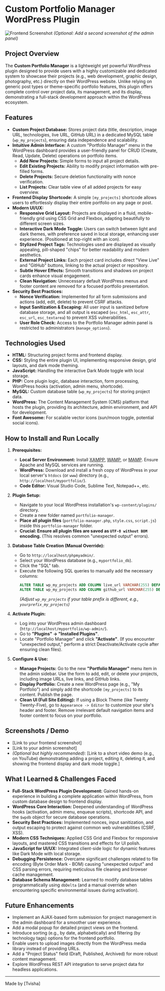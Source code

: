 # Custom Portfolio Manager WordPress Plugin

![Frontend Screenshot](path/to/your/frontend-screenshot.jpg) *(Optional: Add a second screenshot of the admin panel)*

## Project Overview

The **Custom Portfolio Manager** is a lightweight yet powerful WordPress plugin designed to provide users with a highly customizable and dedicated system to showcase their projects (e.g., web development, graphic design, photography, etc.) directly on their WordPress website. Unlike relying on generic post types or theme-specific portfolio features, this plugin offers complete control over project data, its management, and its display, demonstrating a full-stack development approach within the WordPress ecosystem.

## Features

* **Custom Project Database:** Stores project data (title, description, image URL, technologies, live URL, GitHub URL) in a dedicated MySQL table (`wp_my_projects`), ensuring data independence and scalability.
* **Intuitive Admin Interface:** A custom "Portfolio Manager" menu in the WordPress dashboard provides a user-friendly panel for CRUD (Create, Read, Update, Delete) operations on portfolio items.
    * **Add New Projects:** Simple forms to input all project details.
    * **Edit Existing Projects:** Ability to modify project information with pre-filled forms.
    * **Delete Projects:** Secure deletion functionality with nonce verification.
    * **List Projects:** Clear table view of all added projects for easy overview.
* **Frontend Display Shortcode:** A simple `[my_projects]` shortcode allows users to effortlessly display their entire portfolio on any page or post.
* **Modern UI/UX:**
    * **Responsive Grid Layout:** Projects are displayed in a fluid, mobile-friendly grid using CSS Grid and Flexbox, adapting beautifully to different screen sizes.
    * **Interactive Dark Mode Toggle:** Users can switch between light and dark themes, with preference saved in local storage, enhancing user experience. (Positioned at top-right with an icon).
    * **Stylized Project Tags:** Technologies used are displayed as visually appealing, pill-shaped "chips" for better readability and modern aesthetics.
    * **External Project Links:** Each project card includes direct "View Live" and "GitHub" buttons, linking to the actual project or repository.
    * **Subtle Hover Effects:** Smooth transitions and shadows on project cards enhance visual engagement.
    * **Clean Navigation:** Unnecessary default WordPress menus and footer content are removed for a focused portfolio presentation.
* **Security Best Practices:**
    * **Nonce Verification:** Implemented for all form submissions and actions (add, edit, delete) to prevent CSRF attacks.
    * **Input Sanitization & Escaping:** All user input is sanitized before database storage, and all output is escaped (`esc_html`, `esc_attr`, `esc_url`, `esc_textarea`) to prevent XSS vulnerabilities.
    * **User Role Check:** Access to the Portfolio Manager admin panel is restricted to administrators (`manage_options`).

## Technologies Used

* **HTML:** Structuring project forms and frontend display.
* **CSS:** Styling the entire plugin UI, implementing responsive design, grid layouts, and dark mode theming.
* **JavaScript:** Handling the interactive Dark Mode toggle with local storage.
* **PHP:** Core plugin logic, database interaction, form processing, WordPress hooks (activation, admin menu, shortcode).
* **MySQL:** Custom database table (`wp_my_projects`) for storing project data.
* **WordPress:** The Content Management System (CMS) platform that hosts the plugin, providing its architecture, admin environment, and API for development.
* **Font Awesome:** For scalable vector icons (sun/moon toggle, potential social icons).

## How to Install and Run Locally

1.  **Prerequisites:**
    * **Local Server Environment:** Install [XAMPP](https://www.apachefriends.org/index.html), [WAMP](https://www.wampserver.com/en/), or [MAMP](https://www.mamp.info/en/mamp/mac/). Ensure Apache and MySQL services are running.
    * **WordPress:** Download and install a fresh copy of WordPress in your local server's `htdocs` (or `www`) directory (e.g., `http://localhost/myportfolio/`).
    * **Code Editor:** Visual Studio Code, Sublime Text, Notepad++, etc.

2.  **Plugin Setup:**
    * Navigate to your local WordPress installation's `wp-content/plugins/` directory.
    * Create a new folder named `portfolio-manager`.
    * **Place all plugin files** (`portfolio-manager.php`, `style.css`, `script.js`) inside this `portfolio-manager` folder.
    * **Crucial: Ensure all plugin files are saved as `UTF-8 without BOM` encoding.** (This resolves common "unexpected output" errors).

3.  **Database Table Creation (Manual Override):**
    * Go to `http://localhost/phpmyadmin/`.
    * Select your WordPress database (e.g., `myportfolio_db`).
    * Click the "SQL" tab.
    * Execute the following SQL queries to manually add the necessary columns:
        ```sql
        ALTER TABLE wp_my_projects ADD COLUMN live_url VARCHAR(255) DEFAULT '' NOT NULL;
        ALTER TABLE wp_my_projects ADD COLUMN github_url VARCHAR(255) DEFAULT '' NOT NULL;
        ```
        *(Adjust `wp_my_projects` if your table prefix is different, e.g., `yourprefix_my_projects`)*

4.  **Activate Plugin:**
    * Log into your WordPress admin dashboard (`http://localhost/myportfolio/wp-admin/`).
    * Go to **"Plugins" -> "Installed Plugins"**.
    * Locate "Portfolio Manager" and click **"Activate"**. (If you encounter "unexpected output," perform a strict Deactivate/Activate cycle after ensuring clean files).

5.  **Configure & Use:**
    * **Manage Projects:** Go to the new **"Portfolio Manager"** menu item in the admin sidebar. Use the form to add, edit, or delete your projects, including image URLs, live links, and GitHub links.
    * **Display Portfolio:** Create a new WordPress page (e.g., "My Portfolio") and simply add the shortcode `[my_projects]` to its content. Publish the page.
    * **Clean UI (Full Site Editing):** If using a Block Theme (like Twenty Twenty-Five), go to `Appearance -> Editor` to customize your site's header and footer. Remove irrelevant default navigation items and footer content to focus on your portfolio.

## Screenshots / Demo

* [Link to your frontend screenshot]
* [Link to your admin screenshot]
* *(Optional but highly recommended):* [Link to a short video demo (e.g., on YouTube) demonstrating adding a project, editing it, deleting it, and showing the frontend display and dark mode toggle.]

## What I Learned & Challenges Faced

* **Full-Stack WordPress Plugin Development:** Gained hands-on experience in building a complete application within WordPress, from custom database design to frontend display.
* **WordPress Core Interaction:** Deepened understanding of WordPress hooks (activation, admin menu, enqueue scripts), shortcode API, and the `$wpdb` object for secure database operations.
* **Security Best Practices:** Implemented nonces, input sanitization, and output escaping to protect against common web vulnerabilities (CSRF, XSS).
* **Modern CSS Techniques:** Applied CSS Grid and Flexbox for responsive layouts, and mastered CSS transitions and effects for UI polish.
* **JavaScript for UI/UX:** Integrated client-side logic for dynamic features like Dark Mode with local storage.
* **Debugging Persistence:** Overcame significant challenges related to file encoding (Byte Order Mark - BOM) causing "unexpected output" and CSS parsing errors, requiring meticulous file cleaning and browser cache management.
* **Database Schema Management:** Learned to modify database tables programmatically using `dbDelta` (and a manual override when encountering specific environmental issues during activation).

## Future Enhancements

* Implement an AJAX-based form submission for project management in the admin dashboard for a smoother user experience.
* Add a modal popup for detailed project views on the frontend.
* Introduce sorting (e.g., by date, alphabetically) and filtering (by technology tags) options for the frontend portfolio.
* Enable users to upload images directly from the WordPress media library instead of providing URLs.
* Add a "Project Status" field (Draft, Published, Archived) for more robust content management.
* Explore WordPress REST API integration to serve project data for headless applications.

---

Made by [Tvisha]